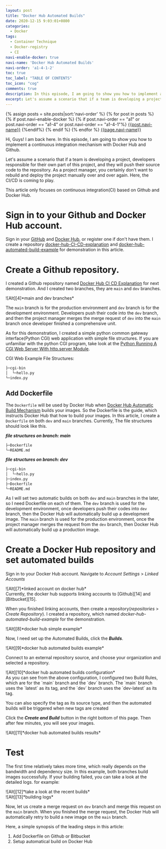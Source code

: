 ```yaml
---
layout: post
title: "Docker Hub Automated Builds"
date: 2020-12-15 9:03:01+0800
categories:
  - Docker
tags:
  - Container Technique
  - Docker-registry
  - CI
navi-enable-docker: true
navi-name: 'Docker Hub Automated Builds'
navi-order: 'a1-4-1-2'
toc: true
toc_label: "TABLE OF CONTENTS"
toc_icon: "cog"
comments: true
description: In this episode, I am going to show you how to implement a continuous integration mechanism with Docker Hub and Github. 
excerpt: Let's assume a scenario that if a team is developing a project, every team member responsible for their part of this project, and they will push their source code to the repository. As a project manager, you certainly don't want to rebuild and deploy the project manually over and over again. Here, the CI/CD is coming to play. 
---
```

<!--navigation bar-->
<div class='navi-link-container'>
  {% assign posts = site.posts|sort:'navi-order' %}
  {% for post in posts %}
    {% if post.navi-enable-docker %}
        {% if post.navi-order == "a1" 
        or post.navi-order == "a1-4"
        or post.navi-order == "a1-4-1"%}
            <a href="{{ site.baseurl }}{{ post.url }}" class='navi-link'>{{post.navi-name}}</a>
        {%endif%}
    {% endif %}
  {% endfor %}
<a class='navi-link' href="">{{page.navi-name}}</a>
</div>
<!--navigation bar-->

Hi, Guys! I am back here. In this episode, I am going to show you how to implement a continuous integration mechanism with Docker Hub and Github. 

Let's assume a scenario that if a team is developing a project, developers responsible for their own part of this project, and they will push their source code to the repository. As a project manager, you certainly don't want to rebuild and deploy the project manually over and over again. Here, the CI/CD is coming to play. 

This article only focuses on continuous integration(CI) based on Github and Docker Hub.

# Sign in to your Github and Docker Hub account.
Sign in your [GitHub][1] and [Docker Hub][2], or register one if don't have them. I create a repository [docker-hub-CI-CD-explanation][18] and [docker-hub-automated-build-example][19] for demonstration in this article.
# Create a Github repository.
I created a Github repository named [Docker Hub CI CD Explanation][3] for next demonstration. 
And I created two branches, they are `main` and `dev` branches.
<div class="imgcenter" markdown="1">
![Alt][4]*main and dev branches*
</div>

The  `main` branch is for the production environment and `dev` branch is for the development environment. Developers push their code into the `dev` branch, and then the project manager merges the merge request of `dev` into the `main` branch once developer finished a comprehensive unit. 

As for this demonstration, I created a simple python common gateway interface(Python CGI) web application with simple file structures. If you are unfamiliar with the python CGI program, take look at the [Python Running A CGI Web Server With http.server Module][5].

CGI Web Example File Structures:
```
├─cgi-bin
│  └─hello.py
└─index.py
```

## Add Dockerfile
The `Dockerfile` will be used by Docker Hub when [Docker Hub Automatic Build Mechanism][6] builds your images. So the Dockerfile is the guide, which instructs Docker Hub that how to build your images. In this article, I create a `Dockerfile` on both `dev` and `main` branches. Currently, The file structures should look like this.

***file structures on branch: main***
```
├─Dockerfile
└─README.md
```

***file structures on branch: dev***
```
├─cgi-bin
│  └─hello.py
├─index.py
├─Dockerfile
└─README.md
```

As I will set two automatic builds on both `dev` and `main` branches in the later, so I need Dockerfile on each of them.  The `dev` branch is used for the development environment, once developers push their codes into `dev` branch, then the Docker Hub will automatically build up a development image.  The `main` branch is used for the production environment, once the project manager merges the request from the `dev` branch, then Docker Hub will automatically build up a production image.

# Create a Docker Hub repository and set automated builds
Sign in to your Docker Hub account. Navigate to *Account Settings* > *Linked Accounts*
<div class="imgcenter" markdown="1">
![Alt][7]*linked account on docker hub*
</div>
Currently, the docker hub supports linking accounts to [Github][14] and [Bitbucket][15].

When you finished linking accounts, then create a repository(*repositories* > *Create Repository*). 
I created a repository, which named *docker-hub-automated-build-example* for the demonstration.

<div class="imgcenter" markdown="1">
![Alt][8]*docker hub simple example*
</div>

Now, I need set up the Automated Builds, click the ***Builds***.
<div class="imgcenter" markdown="1">
![Alt][9]*docker hub automated builds example*
</div>

Connect to an external repository source, and choose your organization and selected a repository.
<div class="imgcenter" markdown="1">
![Alt][10]*docker hub automated builds configuration*
</div>
As you can see from the above configuration, I configured two Build Rules, which are for the `main` branch and the `dev` branch. The `main` branch uses the `latest` as its tag, and the `dev` branch uses the `dev-latest` as its tag.

You can also specify the tag as its source type, and then the automated builds will be triggered when new tags are created

Click the ***Create and Build*** button in the right bottom of this page. Then after few minutes, you will see your images.
<div class="imgcenter" markdown="1">
![Alt][11]*docker hub automated builds results*
</div>

# Test
The first time relatively takes more time, which really depends on the bandwidth and dependency size. In this example, both branches build images successfully. If your building failed, you can take a look at the detailed logs. for example:
<div class="imgcenter" markdown="1">
![Alt][12]*take a look at the recent builds*
</div>
<div class="imgcenter" markdown="1">
![Alt][13]*building logs*
</div>

Now, let us create a merge request on `dev` branch and merge this request on the `main` branch. When you finished the merge request, the Docker Hub will automatically retry to build a new image on the `main` branch.

Here, a simple synopsis of the leading steps in this article:
1. Add Dockerfile on Github or Bitbucket
2. Setup automatical build on Docker Hub



[1]: https://github.com/
[2]: https://hub.docker.com/
[3]: https://github.com/voltwu/docker-hub-CI-CD-explanation
[4]: /public/img/2020-12-15-docker-hub-automated-build-a.png
[5]: https://voltwu.github.io/blog/python/2019/10/08/Running-A-CGI-Web-Server-With-http-server-Module/
[6]: https://docs.docker.com/docker-hub/builds/
[7]: /public/img/2020-12-15-docker-hub-automated-build-b.png
[8]: /public/img/2020-12-15-docker-hub-automated-build-c.png
[9]: /public/img/2020-12-15-docker-hub-automated-build-d.png
[10]: /public/img/2020-12-15-docker-hub-automated-build-e.png
[11]: /public/img/2020-12-15-docker-hub-automated-build-f.png
[12]: /public/img/2020-12-15-docker-hub-automated-build-g.png
[13]: /public/img/2020-12-15-docker-hub-automated-build-h.png
[14]: http://github.com/
[15]: https://bitbucket.org/
[16]: https://github.com/voltwu/docker-hub-CI-CD-explanation
[17]: https://hub.docker.com/repository/docker/davidwxg/docker-hub-automated-build-example
[18]: https://github.com/voltwu/docker-hub-CI-CD-explanation
[19]: https://hub.docker.com/r/davidwxg/docker-hub-automated-build-example
